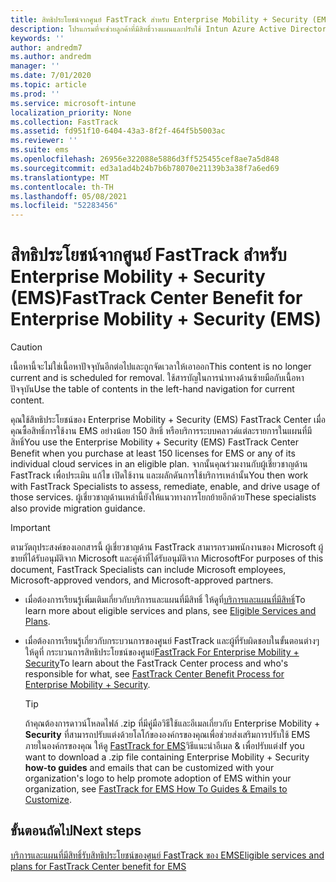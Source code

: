 ```yaml
---
title: สิทธิประโยชน์จากศูนย์ FastTrack สำหรับ Enterprise Mobility + Security (EMS)
description: โปรแกรมที่จะช่วยลูกค้าที่มีสิทธิ์วางแผนและปรับใช้ Intun Azure Active Directory Premium
keywords: ''
author: andredm7
ms.author: andredm
manager: ''
ms.date: 7/01/2020
ms.topic: article
ms.prod: ''
ms.service: microsoft-intune
localization_priority: None
ms.collection: FastTrack
ms.assetid: fd951f10-6404-43a3-8f2f-464f5b5003ac
ms.reviewer: ''
ms.suite: ems
ms.openlocfilehash: 26956e322088e5886d3ff525455cef8ae7a5d848
ms.sourcegitcommit: ed3a1ad4b24b7b6b78070e21139b3a38f7a6ed69
ms.translationtype: MT
ms.contentlocale: th-TH
ms.lasthandoff: 05/08/2021
ms.locfileid: "52283456"
---
```

# <a name="fasttrack-center-benefit-for-enterprise-mobility--security-ems"></a><span data-ttu-id="ab180-103">สิทธิประโยชน์จากศูนย์ FastTrack สำหรับ Enterprise Mobility + Security (EMS)</span><span class="sxs-lookup"><span data-stu-id="ab180-103">FastTrack Center Benefit for Enterprise Mobility + Security (EMS)</span></span>

> [!CAUTION]
> <span data-ttu-id="ab180-104">เนื้อหานี้จะไม่ใช่เนื้อหาปัจจุบันอีกต่อไปและถูกจัดเวลาให้เอาออก</span><span class="sxs-lookup"><span data-stu-id="ab180-104">This content is no longer current and is scheduled for removal.</span></span> <span data-ttu-id="ab180-105">ใช้สารบัญในการนําทางด้านซ้ายมือกับเนื้อหาปัจจุบัน</span><span class="sxs-lookup"><span data-stu-id="ab180-105">Use the table of contents in the left-hand navigation for current content.</span></span>


<span data-ttu-id="ab180-106">คุณใช้สิทธิประโยชน์ของ Enterprise Mobility + Security (EMS) FastTrack Center เมื่อคุณซื้อสิทธิ์การใช้งาน EMS อย่างน้อย 150 สิทธิ์ หรือบริการระบบคลาวด์แต่ละรายการในแผนที่มีสิทธิ์</span><span class="sxs-lookup"><span data-stu-id="ab180-106">You use the Enterprise Mobility + Security (EMS) FastTrack Center Benefit when you purchase at least 150 licenses for EMS or any of its individual cloud services in an eligible plan.</span></span> <span data-ttu-id="ab180-107">จากนั้นคุณร่วมงานกับผู้เชี่ยวชาญด้าน FastTrack เพื่อประเมิน แก้ไข เปิดใช้งาน และผลักดันการใช้บริการเหล่านั้น</span><span class="sxs-lookup"><span data-stu-id="ab180-107">You then work with FastTrack Specialists to assess, remediate, enable, and drive usage of those services.</span></span> <span data-ttu-id="ab180-108">ผู้เชี่ยวชาญด้านเหล่านี้ยังให้แนวทางการโยกย้ายอีกด้วย</span><span class="sxs-lookup"><span data-stu-id="ab180-108">These specialists also provide migration guidance.</span></span> 

> [!IMPORTANT]
> <span data-ttu-id="ab180-109">ตามวัตถุประสงค์ของเอกสารนี้ ผู้เชี่ยวชาญด้าน FastTrack สามารถรวมพนักงานของ Microsoft ผู้ขายที่ได้รับอนุมัติจาก Microsoft และคู่ค้าที่ได้รับอนุมัติจาก Microsoft</span><span class="sxs-lookup"><span data-stu-id="ab180-109">For purposes of this document, FastTrack Specialists can include Microsoft employees, Microsoft-approved vendors, and Microsoft-approved partners.</span></span>

- <span data-ttu-id="ab180-110">เมื่อต้องการเรียนรู้เพิ่มเติมเกี่ยวกับบริการและแผนที่มีสิทธิ์ ให้ดูที่[บริการและแผนที่มีสิทธิ์](M365-eligible-services-and-plans.md)</span><span class="sxs-lookup"><span data-stu-id="ab180-110">To learn more about eligible services and plans, see [Eligible Services and Plans](M365-eligible-services-and-plans.md).</span></span>

- <span data-ttu-id="ab180-111">เมื่อต้องการเรียนรู้เกี่ยวกับกระบวนการของศูนย์ FastTrack และผู้ที่รับผิดชอบในขั้นตอนต่างๆ ให้ดูที่ กระบวนการสิทธิประโยชน์ของศูนย์[FastTrack For Enterprise Mobility + Security](EMS-fasttrack-process.md)</span><span class="sxs-lookup"><span data-stu-id="ab180-111">To learn about the FastTrack Center process and who's responsible for what, see [FastTrack Center Benefit Process for Enterprise Mobility + Security](EMS-fasttrack-process.md).</span></span>

    > [!TIP]
    > <span data-ttu-id="ab180-112">ถ้าคุณต้องการดาวน์โหลดไฟล์ .zip ที่มีคู่มือวิธีใช้และอีเมลเกี่ยวกับ Enterprise Mobility + **Security** ที่สามารถปรับแต่งด้วยโลโก้ขององค์กรของคุณเพื่อช่วยส่งเสริมการปรับใช้ EMS ภายในองค์กรของคุณ ให้ดู [FastTrack for EMS](https://gallery.technet.microsoft.com/FastTrack-for-EMS-How-To-f170da4c)วิธีแนะนําอีเมล & เพื่อปรับแต่ง</span><span class="sxs-lookup"><span data-stu-id="ab180-112">If you want to download a .zip file containing Enterprise Mobility + Security **how-to guides** and emails that can be customized with your organization's logo to help promote adoption of EMS within your organization, see [FastTrack for EMS How To Guides & Emails to Customize](https://gallery.technet.microsoft.com/FastTrack-for-EMS-How-To-f170da4c).</span></span>

## <a name="next-steps"></a><span data-ttu-id="ab180-113">ขั้นตอนถัดไป</span><span class="sxs-lookup"><span data-stu-id="ab180-113">Next steps</span></span>

[<span data-ttu-id="ab180-114">บริการและแผนที่มีสิทธิ์รับสิทธิประโยชน์ของศูนย์ FastTrack ของ EMS</span><span class="sxs-lookup"><span data-stu-id="ab180-114">Eligible services and plans for FastTrack Center benefit for EMS</span></span>](M365-eligible-services-and-plans.md)